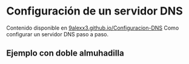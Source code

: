 # Configuración de un servidor DNS
Contenido disponible en [9alexx3.github.io/Configuracion-DNS](https://9alexx3.github.io/Configuracion-DNS)
Como configurar un servidor DNS paso a paso.
## Ejemplo con doble almuhadilla
